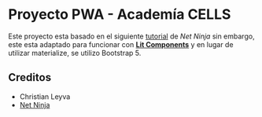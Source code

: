 # Proyecto PWA - Academía CELLS

Este proyecto esta basado en el siguiente [tutorial](https://youtu.be/4XT23X0Fjfk?si=f4NkFI20l3iUVWjN) de *Net Ninja* sin embargo, este esta adaptado para funcionar con [**Lit Components**](https://lit.dev/) y en lugar de utilizar materialize, se utilizo Bootstrap 5.

## Creditos

- Christian Leyva
- [Net Ninja](https://www.youtube.com/@NetNinja)